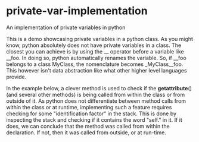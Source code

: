# private-var-implementation
An implementation of private variables in python

This is a demo showcasing private variables in a python class. As you might know, python absolutely does not have
private variables in a class. The closest you can achieve is by using the __ operator before a variable like __foo.
In doing so, python automatically renames the variable. So, if __foo belongs to a class MyClass, the nomenclature 
becomes \_MyClass__foo. This however isn't data abstraction like what other higher level languages provide.

In the example below, a clever method is used to check if the __getattribute__() (and several other methods) is being
called from within the class or from outside of it. As python does not differentiate between method calls from within
the class or at runtime, implementing such a feature requires checking for some "identification factor" in the stack.
This is done by inspecting the stack and checking if it contains the word "self." in it. If it does, we can conclude
that the method was called from within the declaration. If not, then it was called from outside, or at run-time.
